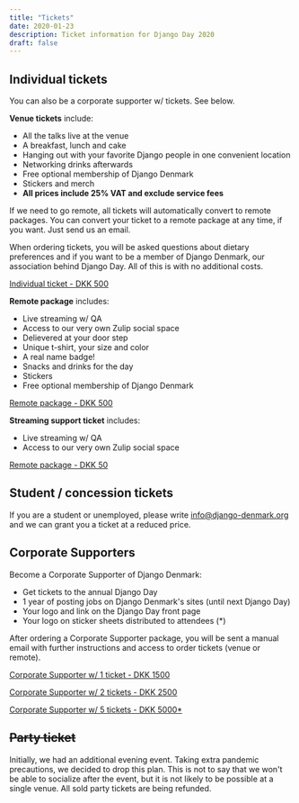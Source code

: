 ```yaml
---
title: "Tickets"
date: 2020-01-23
description: Ticket information for Django Day 2020
draft: false
---
```


## Individual tickets

You can also be a corporate supporter w/ tickets. See below.

**Venue tickets** include:

* All the talks live at the venue
* A breakfast, lunch and cake
* Hanging out with your favorite Django people in one convenient location
* Networking drinks afterwards
* Free optional membership of Django Denmark
* Stickers and merch
* **All prices include 25% VAT and exclude service fees**

If we need to go remote, all tickets will automatically convert to remote packages. You can convert your ticket to a remote package at any time, if you want. Just send us an email.

When ordering tickets, you will be asked questions about dietary preferences and
if you want to be a member of Django Denmark, our association behind Django Day.
All of this is with no additional costs.

<a class="btn btn-lg btn-primary" href="https://djangoday.ticketbutler.io/en/e/django-day-2020/" target="_blank">Individual ticket - DKK 500</a>


**Remote package** includes:

* Live streaming w/ QA
* Access to our very own Zulip social space
* Delievered at your door step
* Unique t-shirt, your size and color
* A real name badge!
* Snacks and drinks for the day
* Stickers
* Free optional membership of Django Denmark

<a class="btn btn-lg btn-primary" href="https://djangoday.ticketbutler.io/en/e/django-day-2020/" target="_blank">Remote package - DKK 500</a>

**Streaming support ticket** includes:

* Live streaming w/ QA
* Access to our very own Zulip social space

<a class="btn btn-lg btn-primary" href="https://djangoday.ticketbutler.io/en/e/django-day-2020/" target="_blank">Remote package - DKK 50</a>

## Student / concession tickets

If you are a student or unemployed, please write info@django-denmark.org and we
can grant you a ticket at a reduced price.

## Corporate Supporters

Become a Corporate Supporter of Django Denmark:

* Get tickets to the annual Django Day
* 1 year of posting jobs on Django Denmark's sites (until next Django Day)
* Your logo and link on the Django Day front page
* Your logo on sticker sheets distributed to attendees (*)

After ordering a Corporate Supporter package, you will be sent a manual email with further instructions and access to order tickets (venue or remote).

<a class="btn btn-lg btn-primary" href="https://djangoday.ticketbutler.io/en/e/django-day-corporate-support/" target="_blank">Corporate Supporter w/ 1 ticket - DKK 1500</a>

<a class="btn btn-lg btn-primary" href="https://djangoday.ticketbutler.io/en/e/django-day-corporate-support/" target="_blank">Corporate Supporter w/ 2 tickets - DKK 2500</a>

<a class="btn btn-lg btn-primary" href="https://djangoday.ticketbutler.io/en/e/django-day-corporate-support/" target="_blank">Corporate Supporter w/ 5 tickets - DKK 5000*</a>

## ~~Party ticket~~

Initially, we had an additional evening event. Taking extra pandemic precautions, we decided to drop this plan. This is not to say that we won't be able to socialize after the event, but it is not likely to be possible at a single venue. All sold party tickets are being refunded.
